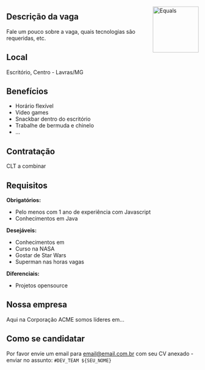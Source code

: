 <img src="http://i.imgur.com/ZVqkGeH.jpg" alt="Equals" width="120" align="right" vspace="15" hspace="0"/>

## Descrição da vaga

Fale um pouco sobre a vaga, quais tecnologias são requeridas, etc.

## Local

Escritório, Centro - Lavras/MG

## Benefícios

- Horário flexível
- Video games
- Snackbar dentro do escritório
- Trabalhe de bermuda e chinelo
- ...

## Contratação

CLT a combinar

## Requisitos

**Obrigatórios:**
- Pelo menos com 1 ano de experiência com Javascript
- Conhecimentos em Java

**Desejáveis:**
- Conhecimentos em 
- Curso na NASA
- Gostar de Star Wars
- Superman nas horas vagas

**Diferenciais:**
- Projetos opensource

## Nossa empresa

Aqui na Corporação ACME somos líderes em...

## Como se candidatar

Por favor envie um email para email@email.com.br com seu CV anexado - enviar no assunto: `#DEV_TEAM ${SEU_NOME}`
